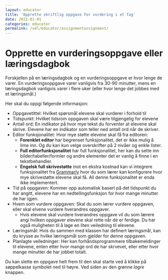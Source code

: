 ```yaml
---
layout: educator
title: 'Opprette skriftlig oppgave for vurdering i et fag'
date: 2022-01-01
categories: educator
permalink: /v4l/educator/assignmentassignment/
---
```

 # Opprette en vurderingsoppgave eller læringsdagbok

 Forskjellen på en læringsdagbok og en vurderingsoppgave er hvor lenge de varer. En vurderingsoppgave varer vanligvis fra 30-90 minutter, mens en læringsdagbok vanligvis varer i flere uker (eller hvor lenge det jobbes med et læringsmål.)

 Her skal du oppgi følgende informasjon:

 * Oppgavetittel: Hvilket spørsmål elevene skal vurderer i forhold til
 * Tidspunkt: Hvilket tidsrom oppgaven skal være tilgjengelig for elevene
 * Antall ord: En indikator på hvor mye tekst du forventer at elevene skal skrive. Elevene har en indikator som teller ned antall ord når de skriver.
 * Editor funksjonalitet: Hvor mye støtte elevene skal få fra editoren:
    * **Forenklet editor** har begrenset funksjonalitet, det er ikke mulig å lime inn. Og du kan kun velge overskrifter på 2 nivåer og enkle lister.
    * **Full editorfunksjonalitet** har full funksjonalitet, her kan du sette inn bilder/tabeller/formler og andre elementer det er vanlig å finne i en tekstbehandler.
    * **Engelsk full skrivestøtte** mot en ekstra kostnad kan vi integrere funksjonalitet fra [Grammarly](https://www.grammarly.com/) hvor du som lærer kan konfigurere hvor mye skrivestøtte elevene skal få. All denne funksjonalitet er enda ikke implementert.
* Tid på oppgaven: Kommer opp automatisk basert på det tidspunkt du har angitt, elevene har en nedtellingsfunksjon for hvor mange minutter de har igjen.
* Hvem som vurdere oppgaven: Skal du som lærer vurdere oppgaven, eller skal elvene vurdere hverandres oppgaver.
    * Hvis elevene skal vurdere hverandres oppgave vil du som lærere angi hvilken oppgaver elevene skal rette når de er ferdige. Du har også muligheten til å lage en liten veiledning til elevene.
* Læringsmål: Hvis du sammen med klassen har definert læringsmål, kan du krysse av hvilke læringsmål som gjelder for denne oppgaven.
* Planlagte veiledninger: Her kan forhåndsprogrammere tilbakemeldinger til elevene, enten etter hvor mange ord de har skrvevet, eller etter hvor mange minutter de har jobbet totalt.

Du kan slette en oppgave helt frem til den skal starte ved å klikke på søppelkasse symbolet ned til høyre. Ved siden av den grønne *lagre* knappen.